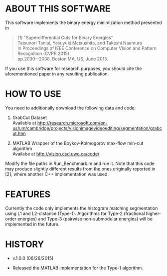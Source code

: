 
# ABOUT THIS SOFTWARE
This software implements the binary energy minimization method presented in

> [1]  "Superdifferential Cuts for Binary Energies"  
>      Tatsunori Taniai, Yasuyuki Matsushita, and Takeshi Naemura  
>      In Proceedings of IEEE Conference on Computer Vision and Pattern Recognition (CVPR 2015)  
>      pp.2030--2038, Boston MA, US, June 2015.  

If you use this software for research purposes, you should cite
the aforementioned paper in any resulting publication.


# HOW TO USE
You need to additionally download the following data and code:

1. GrabCut Dataset  
   Available at http://research.microsoft.com/en-us/um/cambridge/projects/visionimagevideoediting/segmentation/grabcut.htm

2. MATLAB Wrapper of the Boykov-Kolmogorov max-flow min-cut algorithm  
   Availabe at http://vision.csd.uwo.ca/code/

Modify the file paths in Run_Benchmark.m and run it.
Note that this code may produce slightly different results from the ones originally reported in [2], 
where another C++ implementation was used.


# FEATURES
Currently the code only implements the histogram matching segmentation using L1 and L2-distance (Type-1).
Algorithms for Type-2 (fractional higher-order energies) and Type-3 (pairwise non-submodular energies)
will be implemented in the future.


# HISTORY
* v.1.0.0	(06/26/2015)  
- Released the MATLAB implementation for the Type-1 algorithm.
